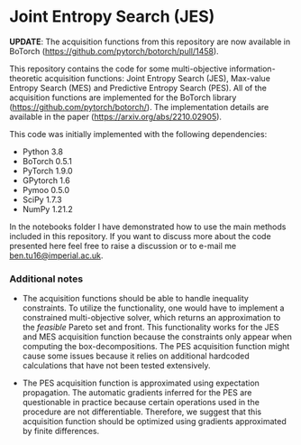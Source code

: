 # Joint Entropy Search (JES)

**UPDATE**: The acquisition functions from this repository are now available in BoTorch (https://github.com/pytorch/botorch/pull/1458).

This repository contains the code for some multi-objective information-theoretic acquisition functions: Joint Entropy Search (JES), Max-value Entropy Search (MES) and Predictive Entropy Search (PES). All of the acquisition functions are implemented for the BoTorch library (https://github.com/pytorch/botorch/). The implementation details are available in the paper (https://arxiv.org/abs/2210.02905).

This code was initially implemented with the following dependencies:

- Python 3.8
- BoTorch 0.5.1
- PyTorch 1.9.0
- GPytorch 1.6
- Pymoo 0.5.0
- SciPy 1.7.3
- NumPy 1.21.2

In the notebooks folder I have demonstrated how to use the main methods included in this repository. If you want to discuss more about the code presented here feel free to raise a discussion or to e-mail me ben.tu16@imperial.ac.uk.

### Additional notes

- The acquisition functions should be able to handle inequality constraints. To utilize the functionality, one would have to implement a constrained multi-objective solver, which returns an approximation to the _feasible_ Pareto set and front. This functionality works for the JES and MES acquisition function because the constraints only appear when computing the box-decompositions. The PES acquisition function might cause some issues because it relies on additional hardcoded calculations that have not been tested extensively.

- The PES acquisition function is approximated using expectation propagation. The automatic gradients inferred for the PES are questionable in practice because certain operations used in the procedure are not differentiable. Therefore, we suggest that this acquisition function should be optimized using gradients approximated by finite differences.
